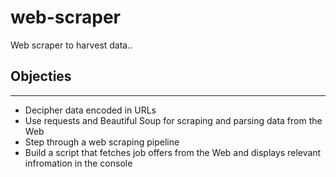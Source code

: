 # web-scraper
 Web scraper to harvest data..

## Objecties
---
* Decipher data encoded in URLs
* Use requests and Beautiful Soup for scraping and parsing data from the Web
* Step through a web scraping pipeline
* Build a script that fetches job offers from the Web and displays relevant infromation in the console